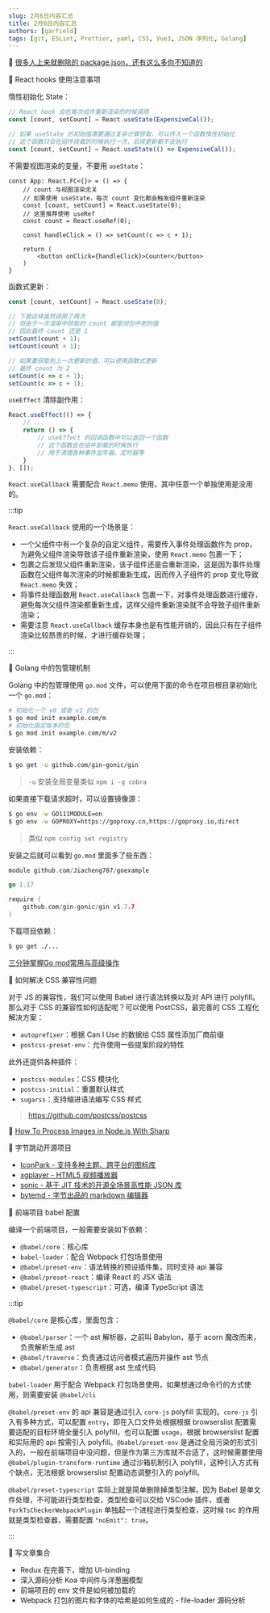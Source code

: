 ```yaml
---
slug: 2月6日内容汇总
title: 2月6日内容汇总
authors: [garfield]
tags: [git, ESLint, Prettier, yaml, CSS, Vue3, JSON 序列化, Golang]
---
```


📒 [很多人上来就删除的 package.json，还有这么多你不知道的](https://segmentfault.com/a/1190000039684460)

📒 React hooks 使用注意事项

惰性初始化 State：

```jsx
// React hook 会在每次组件重新渲染的时候调用
const [count, setCount] = React.useState(ExpensiveCal());

// 如果 useState 的初始值需要通过复杂计算获取，可以传入一个函数惰性初始化
// 这个函数只会在组件挂载的时候执行一次，后续更新都不会执行
const [count, setCount] = React.useState(() => ExpensiveCal());
```

不需要视图渲染的变量，不要用 `useState`：

```tsx
const App: React.FC<{}> = () => {
	// count 与视图渲染无关
	// 如果使用 useState，每次 count 变化都会触发组件重新渲染
	const [count, setCount] = React.useState(0);
	// 这里推荐使用 useRef
	const count = React.useRef(0);

	const handleClick = () => setCount(c => c + 1);

	return (
		<button onClick={handleClick}>Counter</button>
	)
}
```

函数式更新：

```jsx
const [count, setCount] = React.useState(0);

// 下面这样虽然调用了两次
// 但由于一次渲染中获取的 count 都是闭包中老的值
// 因此最终 count 还是 1
setCount(count + 1);
setCount(count + 1);

// 如果要获取到上一次更新的值，可以使用函数式更新
// 最终 count 为 2
setCount(c => c + 1);
setCount(c => c + 1);
```

`useEffect` 清除副作用：

```jsx
React.useEffect(() => {
	// ...
	return () => {
		// useEffect 的回调函数中可以返回一个函数
		// 这个函数会在组件卸载的时候执行
		// 用于清理各种事件监听器、定时器等
	}
}, []);
```

`React.useCallback` 需要配合 `React.memo` 使用，其中任意一个单独使用是没用的。

:::tip

`React.useCallback` 使用的一个场景是：

- 一个父组件中有一个复杂的自定义组件，需要传入事件处理函数作为 prop，为避免父组件渲染导致该子组件重新渲染，使用 `React.memo` 包裹一下；
- 包裹之后发现父组件重新渲染，该子组件还是会重新渲染，这是因为事件处理函数在父组件每次渲染的时候都重新生成，因而传入子组件的 prop 变化导致 `React.memo` 失效；
- 将事件处理函数用 `React.useCallback` 包裹一下，对事件处理函数进行缓存，避免每次父组件渲染都重新生成，这样父组件重新渲染就不会导致子组件重新渲染；
- 需要注意 `React.useCallback` 缓存本身也是有性能开销的，因此只有在子组件渲染比较昂贵的时候，才进行缓存处理；

:::

📒 Golang 中的包管理机制

Golang 中的包管理使用 `go.mod` 文件，可以使用下面的命令在项目根目录初始化一个 `go.mod`：

```bash
# 初始化一个 v0 或者 v1 的包
$ go mod init example.com/m
# 初始化指定版本的包
$ go mod init example.com/m/v2
```

安装依赖：

```bash
$ go get -u github.com/gin-gonic/gin
```

> `-u` 安装全局变量类似 `npm i -g cobra`

如果直接下载请求超时，可以设置镜像源：

```bash
$ go env -w GO111MODULE=on
$ go env -w GOPROXY=https://goproxy.cn,https://goproxy.io,direct
```

> 类似 `npm config set registry`

安装之后就可以看到 `go.mod` 里面多了些东西：

```go
module github.com/Jiacheng787/goexample

go 1.17

require (
	github.com/gin-gonic/gin v1.7.7
)
```

下载项目依赖：

```bash
$ go get ./...
```

[三分钟掌握Go mod常用与高级操作](https://zhuanlan.zhihu.com/p/103534192/)

📒 如何解决 CSS 兼容性问题

对于 JS 的兼容性，我们可以使用 Babel 进行语法转换以及对 API 进行 polyfill。那么对于 CSS 的兼容性如何适配呢？可以使用 PostCSS，最完善的 CSS 工程化解决方案：

- `autoprefixer`：根据 Can I Use 的数据给 CSS 属性添加厂商前缀
- `postcss-preset-env`：允许使用一些提案阶段的特性

此外还提供各种插件：

- `postcss-modules`：CSS 模块化
- `postcss-initial`：重置默认样式
- `sugarss`：支持缩进语法编写 CSS 样式

> https://github.com/postcss/postcss

📒 [How To Process Images in Node.js With Sharp](https://www.digitalocean.com/community/tutorials/how-to-process-images-in-node-js-with-sharp#step-3-resizing-changing-image-format-and-compressing-images)

📒 字节跳动开源项目

- [IconPark - 支持多种主题、跨平台的图标库](https://github.com/bytedance/IconPark)
- [xgplayer - HTML5 视频播放器](https://github.com/bytedance/xgplayer)
- [sonic - 基于 JIT 技术的开源全场景高性能 JSON 库](https://github.com/bytedance/sonic)
- [bytemd - 字节出品的 markdown 编辑器](https://github.com/bytedance/bytemd)

📒 前端项目 babel 配置

编译一个前端项目，一般需要安装如下依赖：

- `@babel/core`：核心库
- `babel-loader`：配合 Webpack 打包场景使用
- `@babel/preset-env`：语法转换的预设插件集，同时支持 api 兼容
- `@babel/preset-react`：编译 React 的 JSX 语法
- `@babel/preset-typescript`：可选，编译 TypeScript 语法

:::tip

`@babel/core` 是核心库，里面包含：

- `@babel/parser`：一个 ast 解析器，之前叫 Babylon，基于 acorn 魔改而来，负责解析生成 ast
- `@babel/traverse`：负责通过访问者模式遍历并操作 ast 节点
- `@babel/generator`：负责根据 ast 生成代码

`babel-loader` 用于配合 Webpack 打包场景使用，如果想通过命令行的方式使用，则需要安装 `@babel/cli`

`@babel/preset-env` 的 api 兼容是通过引入 `core-js` polyfill 实现的。`core-js` 引入有多种方式，可以配置 `entry`，即在入口文件处根据根据 browserslist 配置需要适配的目标环境全量引入 polyfill，也可以配置 `usage`，根据 browserslist 配置和实际用的 api 按需引入 polyfill。`@babel/preset-env` 是通过全局污染的形式引入的，一般在前端项目中没问题，但是作为第三方库就不合适了，这时候需要使用 `@babel/plugin-transform-runtime` 通过沙箱机制引入 polyfill，这种引入方式有个缺点，无法根据 browserslist 配置动态调整引入的 polyfill。

`@babel/preset-typescript` 实际上就是简单删除掉类型注解。因为 Babel 是单文件处理，不可能进行类型检查，类型检查可以交给 VSCode 插件，或者 `ForkTsCheckerWebpackPlugin` 单独起一个进程进行类型检查，这时候 tsc 的作用就是类型检查器，需要配置 `"noEmit": true`。

:::

📒 写文章集合

- Redux 在完善下，增加 UI-binding
- 深入源码分析 Koa 中间件与洋葱圈模型
- 前端项目的 env 文件是如何被加载的
- Webpack 打包的图片和字体的哈希是如何生成的 - file-loader 源码分析
